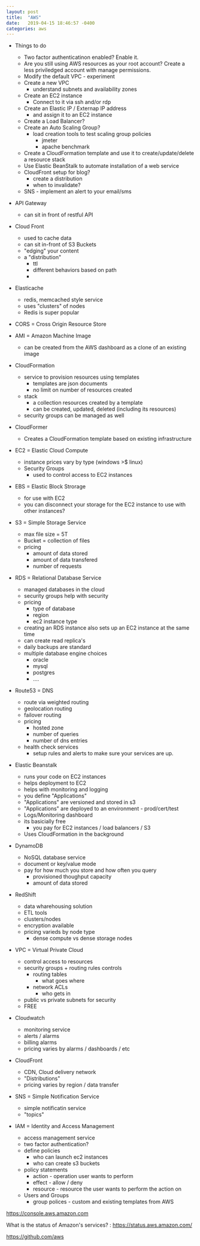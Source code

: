 ```yaml
---
layout: post
title:  "AWS"
date:   2019-04-15 18:46:57 -0400
categories: aws
---
```


* Things to do
  * Two factor authenticatinon enabled? Enable it.
  * Are you still using AWS resources as your root account? Create a less priviledged account with manage permissions.
  * Modify the default VPC - experiment
  * Create a new VPC
    * understand subnets and availability zones
  * Create an EC2 instance
    * Connect to it via ssh and/or rdp
  * Create an Elastic IP / Externap IP address
    * and assign it to an EC2 instance
  * Create a Load Balancer?
  * Create an Auto Scaling Group?
    * load creation tools to test scaling group policies
      * jmeter
      * apache benchmark
  * Create a CloudFormation template and use it to create/update/delete a resource stack
  * Use Elastic BeanStalk to automate installation of a web service
  * CloudFront setup for blog?
    * create a distribution
    * when to invalidate?
  * SNS - implement an alert to your email/sms

* API Gateway
  * can sit in front of restful API

* Cloud Front
  * used to cache data
  * can sit in-front of S3 Buckets
  * "edging" your content
  * a "distribution"
    * ttl
    * different behaviors based on path
    * 

* Elasticache
  * redis, memcached style service
  * uses "clusters" of nodes
  * Redis is super popular

* CORS = Cross Origin Resource Store

* AMI = Amazon Machine Image
  * can be created from the AWS dashboard as a clone of an existing image

* CloudFormation
  * service to provision resources using templates
    * templates are json documents
    * no limit on number of resources created
  * stack
    * a collection resources created by a template
    * can be created, updated, deleted (including its resources)
  * security groups can be managed as well

* CloudFormer
  * Creates a CloudFormation template based on existing infrastructure 

* EC2 = Elastic Cloud Compute
  * instance prices vary by type (windows >$ linux)
  * Security Groups
    * used to control access to EC2 instances

* EBS = Elastic Block Strorage
  * for use with EC2
  * you can disconnect your storage for the EC2 instance to use with other instances?

* S3 = Simple Storage Service
  * max file size = 5T
  * Bucket = collection of files
  * pricing
    * amount of data stored
    * amount of data transfered
    * number of requests



* RDS = Relational Database Service
  * managed databases in the cloud
  * security groups help with security
  * pricing
    * type of database
    * region
    * ec2 instance type
  * creating an RDS instance also sets up an EC2 instance at the same time
  * can create read replica's
  * daily backups are standard
  * multiple database engine choices
    * oracle
    * mysql
    * postgres
    * ....

* Route53 = DNS
  * route via weighted routing
  * geolocation routing
  * failover routing
  * pricing
    * hosted zone
    * number of queries 
    * number of dns entries
  * health check services
    * setup rules and alerts to make sure your services are up.


* Elastic Beanstalk
  * runs your code on EC2 instances
  * helps deployment to EC2
  * helps with monitoring and logging
  * you define "Applications"
  * "Applications" are versioned and stored in s3
  * "Applications" are deployed to an environment - prod/cert/test
  * Logs/Monitoring dashboard
  * its basicially free
    * you pay for EC2 instances / load balancers / S3
  * Uses CloudFormation in the background


* DynamoDB
  * NoSQL database service
  * document or key/value mode
  * pay for how much you store and how often you query
    * provisioned thoughput capacity
    * amount of data stored

* RedShift
  * data wharehousing solution
  * ETL tools
  * clusters/nodes
  * encryption available
  * pricing varieds by node type
    * dense compute vs dense storage nodes
  
* VPC = Virtual Private Cloud
  * control access to resources
  * security groups + routing rules controls
    * routing tables
      * what goes where
    * network ACLs
      * who gets in
  * public vs private subnets for security
  * FREE

* Cloudwatch
  * monitoring service
  * alerts / alarms
  * billing alarms
  * pricing varies by alarms / dashboards / etc

* CloudFront
  * CDN, Cloud delivery network
  * "Distributions"
  * pricing varies by region / data transfer

* SNS = Simple Notification Service
  * simple notificatin service
  * "topics"

* IAM = Identity and Access Management
  * access management service
  * two factor authentication?
  * define policies
    * who can launch ec2 instances
    * who can create s3 buckets
  * policy statements
    * action - operation user wants to perform
    * effect - allow / deny
    * resource - resource the user wants to perform the action on
  * Users and Groups
    * group polices - custom and existing templates from AWS

https://console.aws.amazon.com

What is the status of Amazon's services? : https://status.aws.amazon.com/

https://github.com/aws

